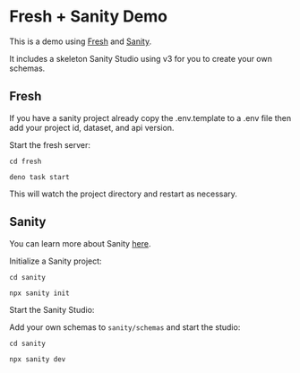 # Fresh + Sanity Demo

This is a demo using [Fresh](https://fresh.deno.dev) and [Sanity](https://www.sanity.io/).

It includes a skeleton Sanity Studio using v3 for you to create your own schemas.

## Fresh

If you have a sanity project already copy the .env.template to a .env file then add your project id, dataset, and api version.

Start the fresh server:

```
cd fresh

deno task start
```

This will watch the project directory and restart as necessary.

## Sanity

You can learn more about Sanity [here](https://www.sanity.io/docs).

Initialize a Sanity project:

```
cd sanity

npx sanity init
```

Start the Sanity Studio:

Add your own schemas to `sanity/schemas` and start the studio:

```
cd sanity

npx sanity dev
```